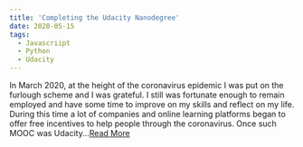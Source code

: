 ```yaml
---
title: 'Completing the Udacity Nanodegree'
date: 2020-05-15
tags:
  - Javascriipt
  - Python
  - Udacity
---
```


In March 2020, at the height of the coronavirus epidemic I was put on the furlough scheme and I was grateful. I still was fortunate enough to remain employed and have some time to improve on my skills and reflect on my life. During this time a lot of companies and online learning platforms began to offer free incentives to help people through the coronavirus. Once such MOOC was Udacity...[Read More](https://medium.com/codingblackfemales/i-completed-udacitys-nanodegree-in-30-days-here-s-how-it-went-d0059992a94f)

